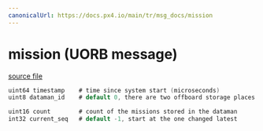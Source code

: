 ```yaml
---
canonicalUrl: https://docs.px4.io/main/tr/msg_docs/mission
---
```


# mission (UORB message)



[source file](https://github.com/PX4/PX4-Autopilot/blob/release/1.13/msg/mission.msg)

```c
uint64 timestamp    # time since system start (microseconds)
uint8 dataman_id    # default 0, there are two offboard storage places in the dataman: 0 or 1

uint16 count        # count of the missions stored in the dataman
int32 current_seq   # default -1, start at the one changed latest

```
